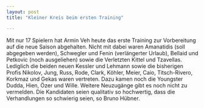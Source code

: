 ```yaml
---
layout: post
title: "Kleiner Kreis beim ersten Training"

---
```


Mit nur 17 Spielern hat Armin Veh heute das erste Training zur Vorbereitung auf die neue Saison abgehalten. Nicht mit dabei waren Amanatidis (soll abgegeben werden), Schwegler und Fenin (verlängerter Urlaub), Bellaid und Petkovic (noch ausgeliehen) sowie die Verletzten Kittel und Tzavellas. Lediglich die beiden neuen Kessler und Lehmann sowie die bisherigen Profis Nikolov, Jung, Russ, Rode, Clark, Köhler, Meier, Caio, Titsch-Rivero, Korkmaz und Gekas waren vertreten. Dazu kamen noch die Youngster Dudda, Hien, Özer und Wille. Weitere Neuzugänge gibt es noch nicht zu vermelden. Die Kandidaten seien qualitativ so hochwertig, dass die Verhandlungen so schwierig seien, so Bruno Hübner.


